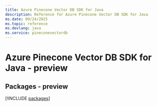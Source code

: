 ```yaml
---
title: Azure Pinecone Vector DB SDK for Java
description: Reference for Azure Pinecone Vector DB SDK for Java
ms.date: 09/24/2025
ms.topic: reference
ms.devlang: java
ms.service: pineconevectordb
---
```

# Azure Pinecone Vector DB SDK for Java - preview
## Packages - preview
[!INCLUDE [packages](pinecone-vector-db-index.md)]